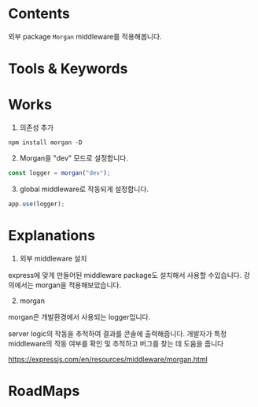 # Contents

외부 package `Morgan` middleware를 적용해봅니다.
# Tools &  Keywords

# Works

1. 의존성 추가
```
npm install morgan -D
```

2. Morgan을 "dev" 모드로 설정합니다.
```js
const logger = morgan("dev");
```

3. global middleware로 작동되게 설정합니다.
```js
app.use(logger);
```
# Explanations

1. 외부 middleware 설치

express에 맞게 만들어된 middleware package도 설치해서
사용할 수있습니다.
강의에서는 morgan을 적용해보았습니다.

2. morgan

morgan은 개발환경에서 사용되는 logger입니다.

server logic의 작동을 추적하여 결과를 콘솔에 출력해줍니다.
개발자가 특정 middleware의 작동 여부를 확인 및 추적하고
버그를 찾는 데 도움을 줍니다


https://expressjs.com/en/resources/middleware/morgan.html


# RoadMaps